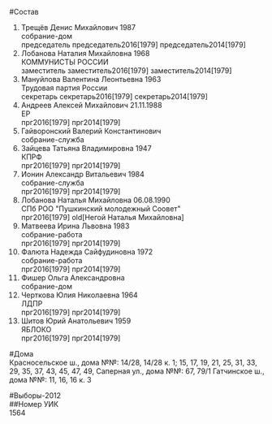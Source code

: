 #Состав  
1. Трещёв Денис Михайлович 1987  
    собрание-дом  
    председатель председатель2016[1979] председатель2014[1979]  
2. Лобанова Наталия Михайловна 1968  
    КОММУНИСТЫ РОССИИ  
    заместитель заместитель2016[1979] заместитель2014[1979]  
3. Мануйлова Валентина Леонтьевна 1963  
    Трудовая партия России  
    секретарь секретарь2016[1979] секретарь2014[1979]  
4. Андреев Алексей Михайлович 21.11.1988  
    ЕР  
    прг2016[1979] прг2014[1979]  
5. Гайворонский Валерий Константинович  
    собрание-служба  
6. Зайцева Татьяна Владимировна 1947  
    КПРФ  
    прг2016[1979] прг2014[1979]  
7. Ионин Александр Витальевич 1984  
    собрание-служба  
    прг2016[1979] прг2014[1979]  
8. Лобанова Наталья Михайловна 06.08.1990  
    СПб РОО "Пушкинский молодежный Соовет"  
    прг2016[1979] old[Негой Наталья Михайловна]  
9. Матвеева Ирина Львовна 1983  
    собрание-работа  
    прг2016[1979] прг2014[1979]  
10. Фалюта Надежда Сайфудиновна 1972  
    собрание-работа  
    прг2016[1979] прг2014[1979]  
11. Фишер Ольга Александровна  
    собрание-дом  
12. Черткова Юлия Николаевна 1964  
    ЛДПР  
    прг2016[1979] прг2014[1979]  
13. Шитов Юрий Анатольевич 1959  
    ЯБЛОКО  
    прг2016[1979] прг2014[1979]  
  
#Дома  
Красносельское ш., дома №№: 14/28, 14/28 к. 1; 15, 17, 19, 21, 25, 31, 33, 29, 35, 37, 43, 45, 47, 49,  Саперная ул., дома №№: 67, 79/1 Гатчинское ш., дома №№: 11, 16, 16 к. 3  
  
#Выборы-2012  
##Номер УИК  
1564  

